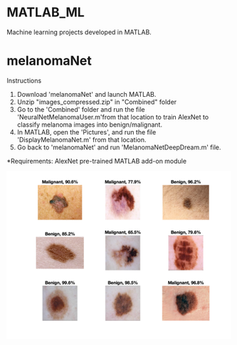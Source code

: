 # MATLAB_ML
Machine learning projects developed in MATLAB.

# melanomaNet

Instructions

1. Download 'melanomaNet' and launch MATLAB.
2. Unzip "images_compressed.zip" in "Combined" folder
3. Go to the 'Combined' folder and run the file 'NeuralNetMelanomaUser.m'from that location to train AlexNet to classify melanoma images into benign/malignant.
4. In MATLAB, open the 'Pictures', and run the file 'DisplayMelanomaNet.m' from that location.
5. Go back to 'melanomaNet' and run 'MelanomaNetDeepDream.m' file.

*Requirements: AlexNet pre-trained MATLAB add-on module

![Alt text](images/melanomaNet_result.png)

   
